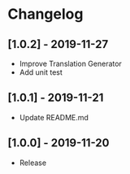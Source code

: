 # Changelog

## [1.0.2] - 2019-11-27

* Improve Translation Generator
* Add unit test

## [1.0.1] - 2019-11-21

* Update README.md

## [1.0.0] - 2019-11-20

* Release
